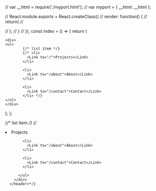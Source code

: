 // var __html = require('./myport.html');
// var myport = { __html: __html };

// React.module.exports = React.createClass({
//   render: function() {
//     return(
//       <div dangerouslySetInnerHTML={myport} />
//     );
//   }
// });
const index = () => {
  return (
  <div>
    
    <div>
    <ul>
            {/* list item */}
            {/* <li>
              <Link to="/">Projects</Link>
            </li>

            <li>
              <Link to="/about">About</Link>
            </li>

            <li>
              <Link to="/contact">Contact</Link>
            </li> */}
    </ul>
    </div>
  </div>
  );
};

{/* list item */}
            {/* <li>
              <Link to="/">Projects</Link>
            </li>

            <li>
              <Link to="/about">About</Link>
            </li>

            <li>
              <Link to="/contact">Contact</Link>
            </li> 

          </ul>
        </div>
      </header>*/}